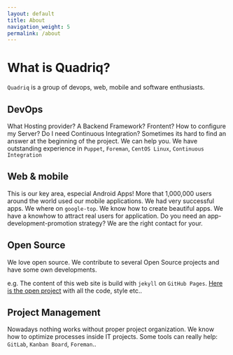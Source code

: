 ```yaml
---
layout: default
title: About
navigation_weight: 5
permalink: /about
---
```


# What is Quadriq?

`Quadriq` is a group of devops, web, mobile and software enthusiasts.


## DevOps

What Hosting provider? A Backend Framework? Frontent? How to configure my Server? Do I need Continuous Integration? Sometimes its hard to find an answer at the beginning of the project. We can help you. We have outstanding experience in `Puppet`, `Foreman`, `CentOS Linux`, `Continuous Integration`

## Web & mobile

This is our key area, especial Android Apps! More that 1,000,000 users around the world used our mobile applications. We had very successful apps. We where on `google-top`. We know how to create beautiful apps. We have a knowhow to attract real users for application. Do you need an app-development-promotion strategy? We are the right contact for your.

## Open Source

We love open source. We contribute to several Open Source projects and have some own developments.

e.g. The content of this web site is build with `jekyll` on `GitHub Pages`. [Here is the open project](https://github.com/quadriq/quadriq.github.io) with all
the code, style etc..


## Project Management

Nowadays nothing works without proper project organization. We know how to optimize processes inside IT projects. Some tools can really help:
`GitLab`, `Kanban Board`, `Foreman`..

